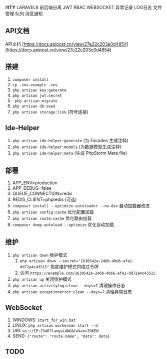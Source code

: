 #**ITY**
LARAVEL8 前后端分离 JWT RBAC WEBSOCKET 异常记录 LOG日志 文件管理 队列 消息通知
## API文档
API文档 [https://docs.apipost.cn/view/27e22c203e0d4854](https://docs.apipost.cn/view/27e22c203e0d4854)

## 搭建
1. ` composer install `
2. ` cp .env.example .env `
3. ` php artisan key:generate `
4. ` php artisan jwt:secret `
5. ` php artisan migrate`
6. ` php artisan db:seed `
7. ` php artisan storage:link ` (符号连接)

## Ide-Helper
1. ` php artisan ide-helper:generate ` (为 Facades 生成注释)
2. ` php artisan ide-helper:models ` (为数据模型生成注释)
3. ` php artisan ide-helper:meta ` (生成 PhpStorm Meta file)

## 部署
1. APP_ENV=production
2. APP_DEBUG=false
3. QUEUE_CONNECTION=redis
4. REDIS_CLIENT=phpredis (可选)
5. `composer install --optimize-autoloader --no-dev` 自动加载器改进
6. `php artisan config:cache` 优化配置加载
7. `php artisan route:cache` 优化路由加载
8. `composer dump-autoload --optimize` 优化自动加载

## 维护
1.  `php artisan down` 维护模式
    1.  `php artisan down --secret="1630542a-246b-4b66-afa1-dd72a4c43515"` 指定维护模式的绕过令牌
    2. 访问 `https://example.com/1630542a-246b-4b66-afa1-dd72a4c43515`
2. `php artisan up` 关闭维护模式
3. `php artisan activitylog:clean --days=7` 清理操作日志
4. `php artisan exceptionerror:clean --days=7` 清理异常日志

## WebSocket
1. WINDOWS: ` start_for_win.bat `
2. LINUX: ` php artisan workerman start --d `
3. URI: ` ws://IP:2346?lang=LANG&token=TOKEN `
4. SEND: ` {"route": "route.name", "data": data} `

## TODO
